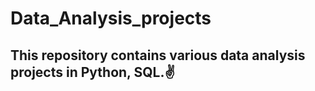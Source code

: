 # Data_Analysis_projects
## This repository contains various data analysis projects in Python, SQL.✌
